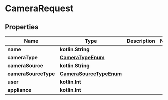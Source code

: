 
# CameraRequest

## Properties
Name | Type | Description | Notes
------------ | ------------- | ------------- | -------------
**name** | **kotlin.String** |  | 
**cameraType** | [**CameraTypeEnum**](CameraTypeEnum.md) |  | 
**cameraSource** | **kotlin.String** |  | 
**cameraSourceType** | [**CameraSourceTypeEnum**](CameraSourceTypeEnum.md) |  | 
**user** | **kotlin.Int** |  | 
**appliance** | **kotlin.Int** |  | 




